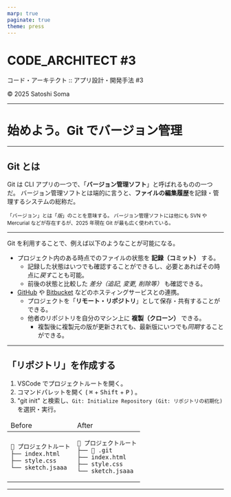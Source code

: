 ```yaml
---
marp: true
paginate: true
theme: press
---
```


<!-- _class: cover -->

<h1 class="logo"><b>CODE</b>_ARCHITECT #3</h1>
<p class="title">コード・アーキテクト :: アプリ設計・開発手法 #3</p>
<p class="author">&copy; 2025 Satoshi Soma</p>

---

# 始めよう。Git でバージョン管理

---

## Git とは
Git は CLI アプリの一つで、「**バージョン管理ソフト**」と呼ばれるものの一つだ。
バージョン管理ソフトとは端的に言うと、**ファイルの編集履歴**を記録・管理するシステムの総称だ。

<small class="note">「バージョン」とは「*版*」のことを意味する。
バージョン管理ソフトには他にも SVN や Mercurial などが存在するが、2025 年現在 Git が最も広く使われている。
</small>

---

Git を利用することで、例えば以下のようなことが可能になる。

- プロジェクト内のある時点でのファイルの状態を **記録（コミット）** する。
  - 記録した状態はいつでも確認することができるし、必要とあればその時点に*戻す*ことも可能。
  - 前後の状態と比較した *差分（追記, 変更, 削除等）* も確認できる。
- [GitHub](https://github.com/) や [Bitbucket](https://bitbucket.org/) などのホスティングサービスとの連携。
  - プロジェクトを「**リモート・リポジトリ**」として保存・共有することができる。
  - 他者のリポジトリを自分のマシン上に **複製（クローン）** できる。
    - 複製後に複製元の版が更新されても、最新版にいつでも*同期*することができる。

---

## 「リポジトリ」を作成する
1. VSCode でプロジェクトルートを開く。
2. コマンドパレットを開く ( <kbd>⌘</kbd> + <kbd>Shift</kbd> + <kbd>P</kbd> ) 。
3. "git init" と検索し、`Git: Initialize Repository (Git: リポジトリの初期化)` を選択・実行。

<table>
<thead>
<tr><td>Before</td><td>After</td></tr>
</thead>
<tbody>
<tr>
<td>

```
📁 プロジェクトルート
├── index.html
├── style.css
└── sketch.jsaaa
```

</td>
<td>

```
📁 プロジェクトルート
├── 📁 .git
├── index.html
├── style.css
└── sketch.jsaaa
```

</td>
</tr>
</tbody>
</table>

---

